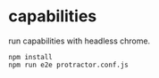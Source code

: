# capabilities

run capabilities with headless chrome.

```
npm install
npm run e2e protractor.conf.js
```



